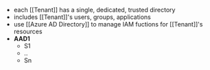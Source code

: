 - each [[Tenant]] has a single, dedicated, trusted directory
- includes [[Tenant]]'s users, groups, applications
- use [[Azure AD Directory]] to manage IAM fuctions for [[Tenant]]'s resources
- **AAD1**
	- S1
	- ..
	- Sn